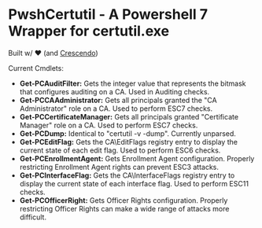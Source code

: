 # PwshCertutil - A Powershell 7 Wrapper for certutil.exe
Built w/ ❤️ (and [Crescendo](https://github.com/PowerShell/Crescendo)) 

Current Cmdlets:
* **Get-PCAuditFilter:** Gets the integer value that represents the bitmask that configures auditing on a CA. Used in Auditing checks.
* **Get-PCCAAdministrator:** Gets all principals granted the "CA Administrator" role on a CA. Used to perform ESC7 checks.
* **Get-PCCertificateManager:** Gets all principals granted "Certificate Manager" role on a CA. Used to perform ESC7 checks.
* **Get-PCDump:** Identical to "certutil -v -dump". Currently unparsed.
* **Get-PCEditFlag:** Gets the CA\EditFlags registry entry to display the current state of each edit flag. Used to perform ESC6 checks.
* **Get-PCEnrollmentAgent:** Gets Enrollment Agent configuration. Properly restricting Enrollment Agent rights can prevent ESC3 attacks.
* **Get-PCInterfaceFlag:** Gets the CA\InterfaceFlags registry entry to display the current state of each interface flag. Used to perform ESC11 checks.
* **Get-PCOfficerRight:** Gets Officer Rights configuration. Properly restricting Officer Rights can make a wide range of attacks more difficult.